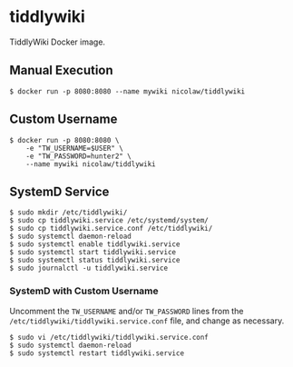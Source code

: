 # tiddlywiki

TiddlyWiki Docker image.

## Manual Execution

```
$ docker run -p 8080:8080 --name mywiki nicolaw/tiddlywiki
```

## Custom Username

```
$ docker run -p 8080:8080 \
    -e "TW_USERNAME=$USER" \
    -e "TW_PASSWORD=hunter2" \
    --name mywiki nicolaw/tiddlywiki
```

## SystemD Service

```
$ sudo mkdir /etc/tiddlywiki/
$ sudo cp tiddlywiki.service /etc/systemd/system/
$ sudo cp tiddlywiki.service.conf /etc/tiddlywiki/
$ sudo systemctl daemon-reload
$ sudo systemctl enable tiddlywiki.service
$ sudo systemctl start tiddlywiki.service
$ sudo systemctl status tiddlywiki.service
$ sudo journalctl -u tiddlywiki.service
```

### SystemD with Custom Username

Uncomment the `TW_USERNAME` and/or `TW_PASSWORD` lines from the
`/etc/tiddlywiki/tiddlywiki.service.conf` file, and change as necessary.

```
$ sudo vi /etc/tiddlywiki/tiddlywiki.service.conf
$ sudo systemctl daemon-reload
$ sudo systemctl restart tiddlywiki.service
```
